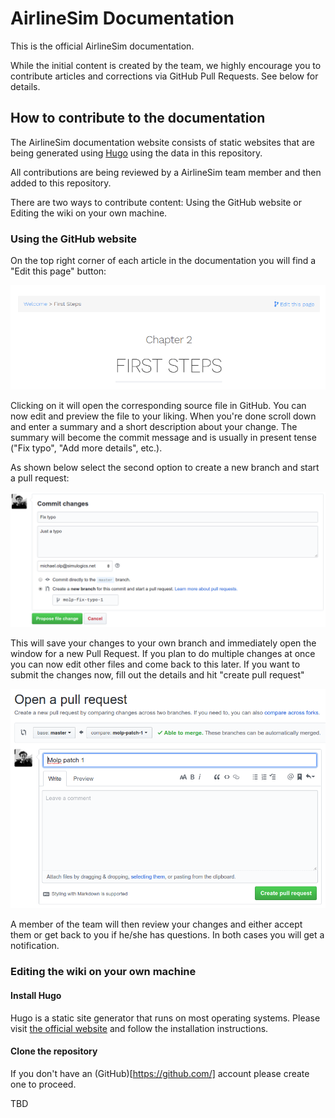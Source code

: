 # AirlineSim Documentation

This is the official AirlineSim documentation.  

While the initial content is created by the team, we highly encourage you to contribute articles and corrections via GitHub Pull Requests. See below for details.

## How to contribute to the documentation

The AirlineSim documentation website consists of static websites that are being generated using [Hugo](https://gohugo.io) using the data in this repository.

All contributions are being reviewed by a AirlineSim team member and then added to this repository.

There are two ways to contribute content: Using the GitHub website or Editing the wiki on your own machine.

### Using the GitHub website

On the top right corner of each article in the documentation you will find a "Edit this page" button:

![edit this page](static/images/contribute/edit_this_page.png)

Clicking on it will open the corresponding source file in GitHub. You can now edit and preview the file to your liking. When you're done scroll down and enter a summary and a short description about your change. The summary will become the commit message and is usually in present tense ("Fix typo", "Add more details", etc.).

As shown below select the second option to create a new branch and start a pull request:

![start branch](static/images/contribute/start_branch.png)

This will save your changes to your own branch and immediately open the window for a new Pull Request. If you plan to do multiple changes at once you can now edit other files and come back to this later. If you want to submit the changes now, fill out the details and hit "create pull request" 

![start branch](static/images/contribute/pull_request.png)

A member of the team will then review your changes and either accept them or get back to you if he/she has questions. In both cases you will get a notification.


### Editing the wiki on your own machine

#### Install Hugo

Hugo is a static site generator that runs on most operating systems. Please visit [the official website](https://gohugo.io/getting-started/installing/) and follow the installation instructions.

#### Clone the repository

If you don't have an (GitHub)[https://github.com/] account please create one to proceed.

TBD